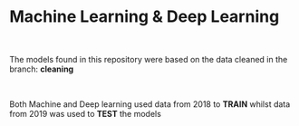 <h1>Machine Learning & Deep Learning </h1>
<br>
<p> The models found in this repository were based on the data cleaned in the branch: <b>cleaning</b></p>
<br>
<p>Both Machine and Deep learning used data from 2018 to <b>TRAIN</b> whilst data from 2019 was used to <b>TEST</b> the models</p>
<br>
<img href="https://github.com/mmastermind/HR_Boost/blob/learning/predictions_comparison/deep_learning.svg"></img>

